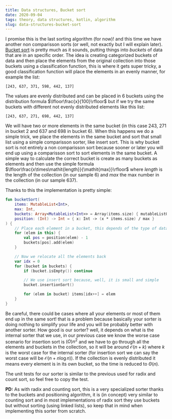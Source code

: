 ```yaml
---
title: Data structures, Bucket sort
date: 2020-09-04
tags: theory, data structures, kotlin, algorithm
slug: data-structures-bucket-sort
---
```


I promise this is the last sorting algorithm (for now)! and this time we have another non comparisson sorts (or well, not exactly but I will explain later). [Bucket sort]() is pretty much as it sounds, putting things into _buckets_ of data that are in an specific order. The idea is creating categorized buckets of data and then place the elements from the original collection into those buckets using a classification function, this is where it gets super tricky, a good classification function will place the elements in an evenly manner, for example the list:

```
[243, 637, 371, 598, 442, 137]
```

The values are evenly distributed and can be placed in 6 buckets using the distribution formula $\lfloor\frac{x}{100}\rfloor$ but if we try the same buckets with different not evenly distributed elements like this list:

```
[243, 637, 271, 698, 442, 137]
```

We will have two or more elements in the same bucket (in this case 243, 271 in bucket 2 and 637 and 698 in bucket 6). When this happens we do a simple trick, we place the elements in the same bucket and sort that small list using a simple comparisson sorter, like insert sort. This is why bucket sort is not entirely a non comparisson sort because sooner or later you will end up using a comparisson sort to sort elements in the same bucket. A simple way to calculate the correct bucket is create as many buckets as elements and then use the simple formula $\lfloor\frac{x\times\mathit{length}}{\mathit{max}}\rfloor$ where $\mathit{length}$ is the length of the collection (in our sample $6$) and $\mathit{max}$ the max number in the collection (in our sample $637$).

Thanks to this the implementation is pretty simple:

```kotlin
fun bucketSort(
    items: MutableList<Int>,
    max: Int,
    buckets: Array<MutableList<Int>> = Array(items.size) { mutableListOf() },
    position: (Int) -> Int = { x: Int -> (x * items.size) / max }
) {
    // Place each element in a bucket, this depends of the type of data
    for (elem in this) {
        val pos = position(elem) - 1
        buckets[pos].add(elem)
    }

    // Now we relocate all the elements back
    var idx = 0
    for (bucket in buckets) {
        if (bucket.isEmpty()) continue

        // We use insert sort because, well, it is small and simple
        bucket.insertionSort()

        for (elem in bucket) items[idx++] = elem
    }
}
```

Be careful, there could be cases where all your elements or most of them end up in the same sort! that is a problem because basically your sorter is doing nothing to simplify your life and you will be probably better with another sorter. How good is our sorter? well, it depends on what is the internal sorter that we use, in our previous case we know the worse case scenario for insertion sort is $\mathcal(O){n^2}$ and we have to go through all the elements and buckets in the collection, so it will be around $\mathcal{O}(n + k)$ where $k$ is the worst case for the internal sorter (for insertion sort we can say the worst case will be $\mathcal{O}(n + n \log{n})$). If the collection is evenly distributed it means every element is in its own bucket, so the time is reduced to $\Theta(n)$.

The unit tests for our sorter is similar to the previous used for radix and count sort, so feel free to copy the test.

**PD:** As with radix and counting sort, this is a very specialized sorter thanks to the buckets and positioning algorithm, it is (in concept) very similar to counting sort and in most implementations of radix sort they use buckets but without sorting (using linked lists), so keep that in mind when implementing this sorter from scratch.
